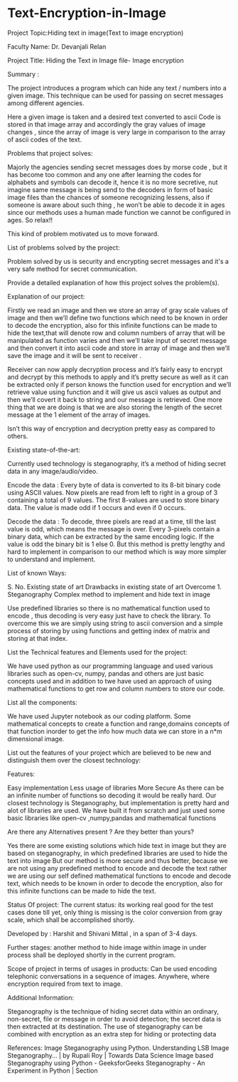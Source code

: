 # Text-Encryption-in-Image

Project Topic:Hiding text in image(Text to image encryption)

Faculty Name: Dr. Devanjali Relan

Project Title: Hiding the Text in Image file- Image encryption

Summary :

The project introduces a program which can hide any text / numbers into a given image. This technique can be used for passing on secret messages among different agencies.

Here a given image is taken and a desired text converted to ascii Code is stored in that image array and accordingly the gray values of image changes , since the array of image is very large in comparison to the array of ascii codes of the text.



Problems that project solves:

Majorly the agencies sending secret messages does by morse code , but it has become too common and any one after learning the codes for alphabets and symbols can decode it, hence it is no more secretive, nut imagine same message is being send to the decoders in form of basic image files than the chances of someone recognizing lessens, also if someone is aware about such thing , he won’t be able to decode it in ages since our methods uses a human made function we cannot be configured in ages. So relax!!

This kind of problem motivated us to move forward.


List of problems solved by the project:

Problem solved by us is security and encrypting secret messages and it's a very safe method for secret communication.

Provide a detailed explanation of how this project solves the problem(s).

Explanation of our project:

Firstly we read an image and then we store an array of gray scale values of image and then we’ll define two functions which need to be known in order to decode the encryption, also for this infinite functions can be made to hide the text,that will denote row and column numbers of array that will be manipulated as function varies and then we’ll take input of secret message and then convert it into ascii code and store in array of image and then we’ll save the image and it will be sent to receiver .

Receiver can now apply decryption process and it’s fairly easy to encrypt and decrypt by this methods to apply and it’s pretty secure as well as it can be extracted only if person knows the function used for encryption and we’ll retrieve value using function and it will give us ascii values as output and then we’ll covert it back to string and our message is retrieved.
One more thing that we are doing is that we are also storing the length of the secret message at the 1 element of the array of images.

Isn’t this way of encryption and decryption pretty easy as compared to others.  

Existing state-of-the-art:

Currently used technology is steganography, it’s a method of hiding secret data in any image/audio/video.

Encode the data : Every byte of data is converted to its 8-bit binary code using ASCII values. Now pixels are read from left to right in a group of 3 containing a total of 9 values. The first 8-values are used to store binary data. The value is made odd if 1 occurs and even if 0 occurs. 

Decode the data : To decode, three pixels are read at a time, till the last value is odd, which means the message is over. Every 3-pixels contain a binary data, which can be extracted by the same encoding logic. If the value is odd the binary bit is 1 else 0.
But this method is pretty lengthy and hard to implement in comparison to our method which is way more simpler to understand and implement.

List of known Ways:

S. No.
Existing state of art 
Drawbacks in existing state of art
Overcome
1.
Steganography
Complex method to implement and hide text in image

Use predefined libraries so there is no mathematical function used to encode , thus decoding is very easy just have to check the library.
To overcome this we are simply using string to ascii conversion and a simple process of storing by using functions and getting index of matrix and storing at that index.



List the Technical features and Elements used for the project:

We have used python as our programming language and used various libraries such as open-cv, numpy, pandas and others are just basic concepts used and in addition to twe have used an approach of using mathematical functions to get row and column numbers to store our code.


List all the components: 

We have used Jupyter notebook as our coding platform.
Some mathematical concepts to create a function and range,domains concepts  of that function inorder to get the info how much data we can store in a n*m dimensional image.

List out the features of your project which are believed to be new and distinguish them over the closest technology:

Features:

Easy implementation
Less usage of libraries
More Secure
As there can be an infinite number of functions so decoding it would be really hard.
Our closest technology is Steganography, but implementation is pretty hard and alot of libraries are used.
We have built it from scratch and just used some basic libraries like open-cv ,numpy,pandas and mathematical functions


Are there any Alternatives present ? Are they better than yours?

Yes there are some existing solutions which hide text in image but they are based on steganography, in which predefined libraries are used to hide the text into image
But our method is more secure and thus better, because we are not using any predefined method to encode and decode the text rather we are using our self defined mathematical functions to encode and decode text, which needs to be known in order to decode the encryption, also for this infinite functions can be made to hide the text.


Status Of project:
The current status: its working real good for the test cases done till yet, only thing is missing is the color conversion from gray scale, which shall be accomplished shortly.

Developed by : Harshit and Shivani Mittal , in a span of 3-4 days.

Further stages: another method to hide image within image in under process shall be deployed shortly in the current program.


Scope of project in terms of usages in products:
Can be used encoding telephonic conversations in a sequence of images.
Anywhere, where encryption required from text to image.


Additional Information:

Steganography is the technique of hiding secret data within an ordinary, non-secret, file or message in order to avoid detection; the secret data is then extracted at its destination. The use of steganography can be combined with encryption as an extra step for hiding or protecting data



References:
Image Steganography using Python. Understanding LSB Image Steganography… | by Rupali Roy | Towards Data Science
Image based Steganography using Python - GeeksforGeeks
Steganography - An Experiment in Python | Section

